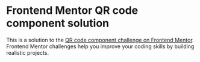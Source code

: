 # Frontend Mentor QR code component solution
 This is a solution to the [QR code component challenge on Frontend Mentor](https://www.frontendmentor.io/challenges/qr-code-component-iux_sIO_H). 
 Frontend Mentor challenges help you improve your coding skills by building realistic projects. 

